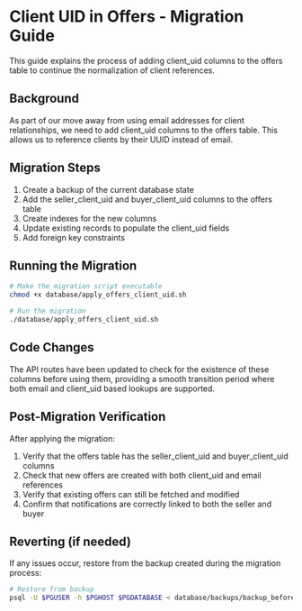 # Client UID in Offers - Migration Guide

This guide explains the process of adding client_uid columns to the offers table to continue the normalization of client references.

## Background

As part of our move away from using email addresses for client relationships, we need to add client_uid columns to the offers table. This allows us to reference clients by their UUID instead of email.

## Migration Steps

1. Create a backup of the current database state
2. Add the seller_client_uid and buyer_client_uid columns to the offers table
3. Create indexes for the new columns
4. Update existing records to populate the client_uid fields
5. Add foreign key constraints

## Running the Migration

```bash
# Make the migration script executable
chmod +x database/apply_offers_client_uid.sh

# Run the migration
./database/apply_offers_client_uid.sh
```

## Code Changes

The API routes have been updated to check for the existence of these columns before using them, providing a smooth transition period where both email and client_uid based lookups are supported.

## Post-Migration Verification

After applying the migration:

1. Verify that the offers table has the seller_client_uid and buyer_client_uid columns
2. Check that new offers are created with both client_uid and email references
3. Verify that existing offers can still be fetched and modified
4. Confirm that notifications are correctly linked to both the seller and buyer

## Reverting (if needed)

If any issues occur, restore from the backup created during the migration process:

```bash
# Restore from backup
psql -U $PGUSER -h $PGHOST $PGDATABASE < database/backups/backup_before_offers_client_uid_*.sql
```
